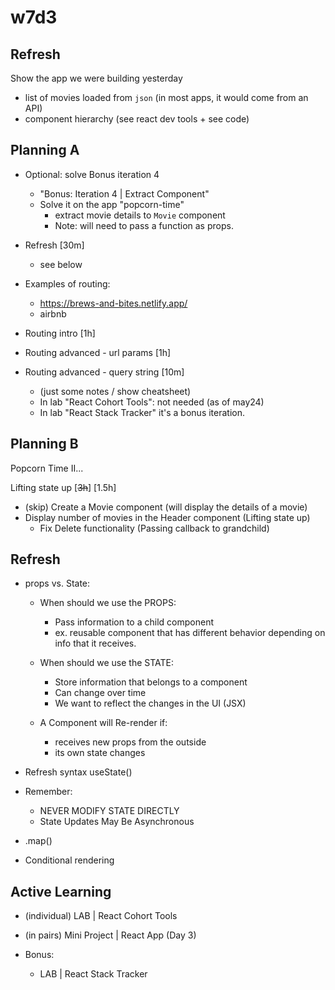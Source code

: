 
# w7d3




<!-- 

- Continue working on "popcorn-time"
- Consider: isolate each topic (working on different apps to keep things simple)


-->


<!-- 

@todo: IMPROVE / SIMPLIFY 
- remove anything not essential
- first, introduce the concept (ex. with slides) & then see how to apply it (demo) ?
  - ex. 
    - passing a callback as props
    - lifting state up
    - forwarding props to grandchild
    - ...

-->


## Refresh

Show the app we were building yesterday
- list of movies loaded from `json` (in most apps, it would come from an API)
- component hierarchy (see react dev tools + see code)





## Planning A

- Optional: solve Bonus iteration 4 
  - "Bonus: Iteration 4 | Extract Component"
  - Solve it on the app "popcorn-time"
    - extract movie details to `Movie` component
    - Note: will need to pass a function as props.

- Refresh [30m]
  - see below

- Examples of routing: 
  - https://brews-and-bites.netlify.app/
  - airbnb
- Routing intro [1h]
- Routing advanced - url params [1h]
- Routing advanced - query string [10m]
  - (just some notes / show cheatsheet) 
  - In lab "React Cohort Tools": not needed (as of may24)
  - In lab "React Stack Tracker" it's a bonus iteration.




## Planning B

Popcorn Time II...

Lifting state up [~~3h~~] [1.5h]
- (skip) Create a Movie component (will display the details of a movie)
  <!-- Nope, do not create Movie component  -->
- Display number of movies in the Header component (Lifting state up)
  - Fix Delete functionality (Passing callback to grandchild)




## Refresh

- props vs. State:

    - When should we use the PROPS:
      - Pass information to a child component
      - ex. reusable component that has different behavior depending on info that it receives.

    - When should we use the STATE:
      - Store information that belongs to a component
      - Can change over time
      - We want to reflect the changes in the UI (JSX)

    - A Component will Re-render if:
      - receives new props from the outside
      - its own state changes

- Refresh syntax useState()

- Remember:
  - NEVER MODIFY STATE DIRECTLY 
  - State Updates May Be Asynchronous

- .map()

- Conditional rendering




## Active Learning

- (individual) LAB | React Cohort Tools

- (in pairs) Mini Project | React App (Day 3)

- Bonus: 
  - LAB | React Stack Tracker


